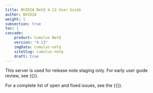 ```yaml
---
title: NVIDIA NetQ 4.13 User Guide
author: NVIDIA
weight: 1
subsection: true
toc: 1
cascade:
    product: Cumulus NetQ
    version: "4.13"
    imgData: cumulus-netq
    siteSlug: cumulus-netq
    draft: true
---
```


This server is used for release note staging only. For early user guide review, see {{<exlink url="https://rachel-stage.d3k6fybijj9whw.amplifyapp.com/networking-ethernet-software/cumulus-netq-412/Whats-New/" text="rachel-stage">}}.

For a complete list of open and fixed issues, see the {{<link title="NVIDIA NetQ 4.13 Release Notes" text="release notes">}}.